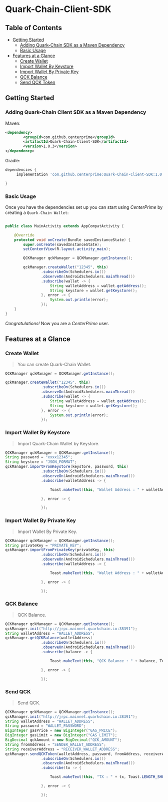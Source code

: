 # Quark-Chain-Client-SDK


## Table of Contents

- [Getting Started](#getting-started)
  - [Adding Quark-Chain SDK as a Maven Dependency](#adding-ethereum-sdk-as-a-maven-dependency)
  - [Basic Usage](#basic-usage)
- [Features at a Glance](#features-at-a-glance)
  - [Create Wallet](#create-wallet)
  - [Import Wallet By Keystore](#import-wallet-by-keystore)
  - [Import Wallet By Private Key](#import-wallet-by-private-key)
  - [QCK Balance](#ethereum-balance)
  - [Send QCK Token](#send-erc20-token)

## Getting Started

### Adding Quark-Chain Client SDK as a Maven Dependency

Maven:

```xml
<dependency>
	    <groupId>com.github.centerprime</groupId>
	    <artifactId>Quark-Chain-Client-SDK</artifactId>
	    <version>1.0.3</version>
</dependency>
```

Gradle:

```groovy
dependencies {
     implementation 'com.github.centerprime:Quark-Chain-Client-SDK:1.0.3'

}
```

### Basic Usage

Once you have the dependencies set up you can start using *CenterPrime* by creating a `Quark-Chain Wallet`:

```java

public class MainActivity extends AppCompatActivity {

    @Override
    protected void onCreate(Bundle savedInstanceState) {
        super.onCreate(savedInstanceState);
        setContentView(R.layout.activity_main);

        QCKManager qckManager = QCKManager.getInstance();

        qckManager.createWallet("12345", this)
                .subscribeOn(Schedulers.io())
                .observeOn(AndroidSchedulers.mainThread())
                .subscribe(wallet -> {
                    String walletAddress = wallet.getAddress();
                    String keystore = wallet.getKeystore();
                }, error -> {
                    System.out.println(error);
                });
    }
}
```

*Congratulations!* Now you are a *CenterPrime* user.

## Features at a Glance

### Create Wallet

> You can create Quark-Chain Wallet.
```java
QCKManager qckManager = QCKManager.getInstance();

qckManager.createWallet("12345", this)
                .subscribeOn(Schedulers.io())
                .observeOn(AndroidSchedulers.mainThread())
                .subscribe(wallet -> {
                    String walletAddress = wallet.getAddress();
                    String keystore = wallet.getKeystore();
                }, error -> {
                    System.out.println(error);
                });

```

### Import Wallet By Keystore

> Import Quark-Chain Wallet by Keystore.

```java
QCKManager qckManager = QCKManager.getInstance();
String password = "xxxx12345";
String keystore = "JSON_FORMAT";
qckManager.importFromKeystore(keystore, password, this)
                .subscribeOn(Schedulers.io())
                .observeOn(AndroidSchedulers.mainThread())
                .subscribe(walletAddress -> {

                    Toast.makeText(this, "Wallet Address : " + walletAddress, Toast.LENGTH_SHORT).show();

                }, error -> {

                });
```
### Import Wallet By Private Key

> Import Wallet By Private Key.

```java
QCKManager qckManager = QCKManager.getInstance();
String privateKey = "PRIVATE_KEY";
qckManager.importFromPrivateKey(privateKey, this)
                .subscribeOn(Schedulers.io())
                .observeOn(AndroidSchedulers.mainThread())
                .subscribe(walletAddress -> {

                    Toast.makeText(this, "Wallet Address : " + walletAddress, Toast.LENGTH_SHORT).show();

                }, error -> {

                });
```


### QCK Balance

> QCK Balance.

```java
QCKManager qckManager = QCKManager.getInstance();
qckManager.init("http://jrpc.mainnet.quarkchain.io:38391");
String walletAddress = "WALLET_ADDRESS";
qckManager.getQCKBalance(walletAddress)
                .subscribeOn(Schedulers.io())
                .observeOn(AndroidSchedulers.mainThread())
                .subscribe(balance -> {

                    Toast.makeText(this, "QCK Balance : " + balance, Toast.LENGTH_SHORT).show();

                }, error -> {

                });
```
### Send QCK

> Send QCK.

```java
QCKManager qckManager = QCKManager.getInstance();
qckManager.init("http://jrpc.mainnet.quarkchain.io:38391");
String walletAddress = "WALLET_ADDRESS";
String password = "WALLET_PASSWORD";
BigInteger gasPrice = new BigInteger("GAS_PRICE");
BigInteger gasLimit = new BigInteger("GAS_LIMIT");
BigDecimal qckAmount = new BigDecimal("QCK_AMOUNT");
String fromAddress = "SENDER_WALLET_ADDRESS";
String receiverAddress = "RECEIVER_WALLET_ADDRESS";
qckManager.sendQCKToken(walletAddress, password, fromAddress, receiverAddress,gasPrice, gasLimit, qckAmount, this)
                .subscribeOn(Schedulers.io())
                .observeOn(AndroidSchedulers.mainThread())
                .subscribe(tx -> {

                    Toast.makeText(this, "TX : " + tx, Toast.LENGTH_SHORT).show();

                }, error -> {

                });
```


